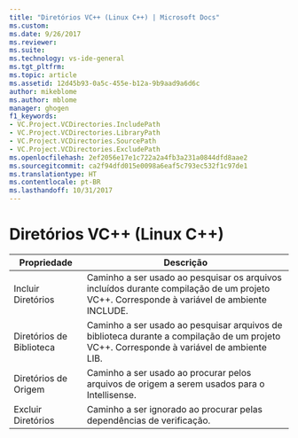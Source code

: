 ```yaml
---
title: "Diretórios VC++ (Linux C++) | Microsoft Docs"
ms.custom: 
ms.date: 9/26/2017
ms.reviewer: 
ms.suite: 
ms.technology: vs-ide-general
ms.tgt_pltfrm: 
ms.topic: article
ms.assetid: 12d45b93-0a5c-455e-b12a-9b9aad9a6d6c
author: mikeblome
ms.author: mblome
manager: ghogen
f1_keywords:
- VC.Project.VCDirectories.IncludePath
- VC.Project.VCDirectories.LibraryPath
- VC.Project.VCDirectories.SourcePath
- VC.Project.VCDirectories.ExcludePath
ms.openlocfilehash: 2ef2056e17e1c722a2a4fb3a231a0844dfd8aae2
ms.sourcegitcommit: ca2f94dfd015e0098a6eaf5c793ec532f1c97de1
ms.translationtype: HT
ms.contentlocale: pt-BR
ms.lasthandoff: 10/31/2017
---
```

# <a name="vc-directories-linux-c"></a>Diretórios VC++ (Linux C++)

Propriedade | Descrição
--- | ---
Incluir Diretórios | Caminho a ser usado ao pesquisar os arquivos incluídos durante compilação de um projeto VC++.  Corresponde à variável de ambiente INCLUDE.
Diretórios de Biblioteca | Caminho a ser usado ao pesquisar arquivos de biblioteca durante a compilação de um projeto VC++.  Corresponde à variável de ambiente LIB.
Diretórios de Origem | Caminho a ser usado ao procurar pelos arquivos de origem a serem usados para o Intellisense.
Excluir Diretórios | Caminho a ser ignorado ao procurar pelas dependências de verificação.
